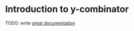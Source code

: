 # Introduction to y-combinator

TODO: write [great documentation](http://jacobian.org/writing/what-to-write/)
